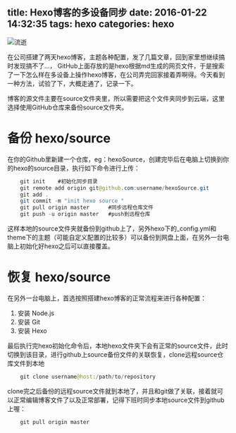 title: Hexo博客的多设备同步
date: 2016-01-22 14:32:35
tags: hexo
categories: hexo
---
![流逝](http://7xqdqt.com1.z0.glb.clouddn.com/2016%2F01%2F27%2F24hrPQn.jpg)

在公司搭建了两天hexo博客，主题各种配置，发了几篇文章，回到家里想继续搞时发现搞不了...， GitHub上面存放的是hexo根据md生成的网页文件，于是搜索了一下怎么样在多设备上操作hexo博客，在公司弄完回家接着弄啊得。今天看到一种方法，试验了下，大概走通了，记录一下。

博客的源文件主要在source文件夹里，所以需要把这个文件夹同步到云端，这里选择使用GitHub仓库来备份source文件夹。

<!--more-->

# 备份 hexo/source 

在你的Github里新建一个仓库，eg：hexoSource，创建完毕后在电脑上切换到你的hexo的source目录，执行如下命令进行上传：

```	java
    git init	#初始化同步目录
	git remote add origin git@github.com:username/hexoSource.git
	git add .
	git commit -m "init hexo source "
	git pull origin master		#同步远程仓库文件
	git push -u origin master	#push到远程仓库
```

这样本地的source文件夹就备份到github上了，另外hexo下的_config.yml和theme下的主题（可能自定义配置的比较多）可以备份到网盘上面，在另外一台电脑上初始化好hexo之后可以直接覆盖。

# 恢复 hexo/source

在另外一台电脑上，首选按照搭建hexo博客的正常流程来进行各种配置：

1. 安装 Node.js
2. 安装 Git
3. 安装 Hexo

最后执行完hexo初始化命令后，本地hexo文件夹下会有正常的source文件，此时切换到该目录，进行github上source备份文件的关联恢复，clone远程source仓库文件到本地

```	java
    git clone username@host:/path/to/repository
```

clone完之后备份的远程source文件就到本地了，并且和git做了关联，接着就可以正常编辑博客文件了以及正常部署，记得下班时同步本地source文件到github上喔：

```	java
    git pull origin master
```
